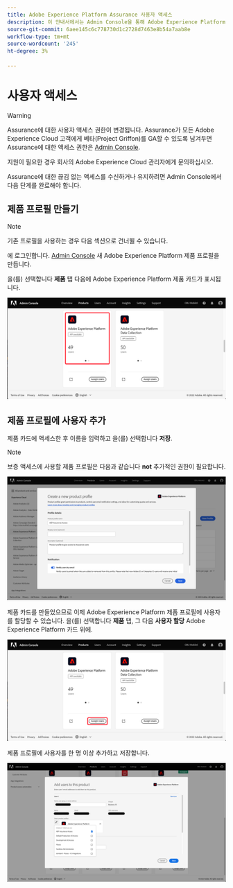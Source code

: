```yaml
---
title: Adobe Experience Platform Assurance 사용자 액세스
description: 이 안내서에서는 Admin Console을 통해 Adobe Experience Platform Assurance를 관리하여 사용자가 Assurance에 액세스할 수 있도록 하는 방법을 설명합니다.
source-git-commit: 6aee145c6c778730d1c2728d7463e8b54a7aab8e
workflow-type: tm+mt
source-wordcount: '245'
ht-degree: 3%

---
```



# 사용자 액세스

>[!WARNING]
>
>Assurance에 대한 사용자 액세스 권한이 변경됩니다. Assurance가 모든 Adobe Experience Cloud 고객에게 베타(Project Griffon)를 GA할 수 있도록 남겨두면 Assurance에 대한 액세스 권한은 [Admin Console](https://helpx.adobe.com/kr/enterprise/using/admin-console.html).
>
>지원이 필요한 경우 회사의 Adobe Experience Cloud 관리자에게 문의하십시오.

Assurance에 대한 끊김 없는 액세스를 수신하거나 유지하려면 Admin Console에서 다음 단계를 완료해야 합니다.

## 제품 프로필 만들기

>[!NOTE]
>
>기존 프로필을 사용하는 경우 다음 섹션으로 건너뛸 수 있습니다.

에 로그인합니다. [Admin Console](https://adminconsole.adobe.com/) 새 Adobe Experience Platform 제품 프로필을 만듭니다.

을(를) 선택합니다 **제품** 탭 다음에 Adobe Experience Platform 제품 카드가 표시됩니다.

![Adobe Experience Platform Assurance 분석 보기](./images/get-access/analytics-view.png)

## 제품 프로필에 사용자 추가

제품 카드에 액세스한 후 이름을 입력하고 을(를) 선택합니다 **저장**.

>[!NOTE]
>
>보증 액세스에 사용할 제품 프로필은 다음과 같습니다 **not** 추가적인 권한이 필요합니다.

![Adobe Experience Platform 제품 프로필](./images/get-access/product-profile.png)

제품 카드를 만들었으므로 이제 Adobe Experience Platform 제품 프로필에 사용자를 할당할 수 있습니다. 을(를) 선택합니다 **제품** 탭, 그 다음 **사용자 할당** Adobe Experience Platform 카드 위에.

![제품 프로필에 사용자 할당](./images/get-access/assign-users.png)

제품 프로필에 사용자를 한 명 이상 추가하고 저장합니다.

![제품 프로필에 사용자 추가](./images/get-access/add-users.png)

